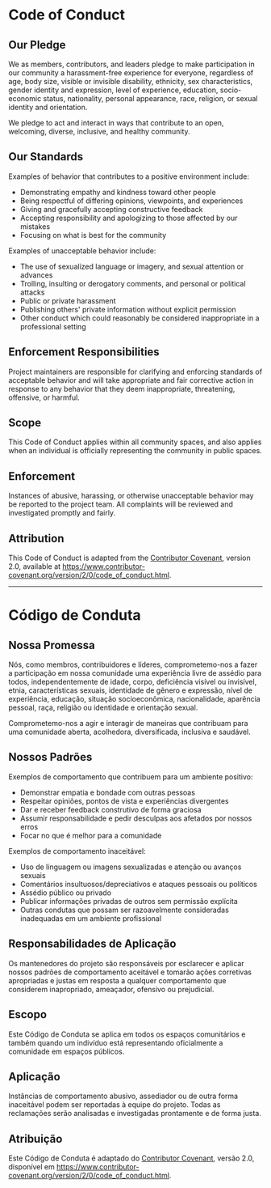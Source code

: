 # Code of Conduct

## Our Pledge

We as members, contributors, and leaders pledge to make participation in our
community a harassment-free experience for everyone, regardless of age, body
size, visible or invisible disability, ethnicity, sex characteristics, gender
identity and expression, level of experience, education, socio-economic status,
nationality, personal appearance, race, religion, or sexual identity and
orientation.

We pledge to act and interact in ways that contribute to an open, welcoming,
diverse, inclusive, and healthy community.

## Our Standards

Examples of behavior that contributes to a positive environment include:

* Demonstrating empathy and kindness toward other people
* Being respectful of differing opinions, viewpoints, and experiences
* Giving and gracefully accepting constructive feedback
* Accepting responsibility and apologizing to those affected by our mistakes
* Focusing on what is best for the community

Examples of unacceptable behavior include:

* The use of sexualized language or imagery, and sexual attention or advances
* Trolling, insulting or derogatory comments, and personal or political attacks
* Public or private harassment
* Publishing others' private information without explicit permission
* Other conduct which could reasonably be considered inappropriate in a
  professional setting

## Enforcement Responsibilities

Project maintainers are responsible for clarifying and enforcing standards of
acceptable behavior and will take appropriate and fair corrective action in
response to any behavior that they deem inappropriate, threatening, offensive,
or harmful.

## Scope

This Code of Conduct applies within all community spaces, and also applies when
an individual is officially representing the community in public spaces.

## Enforcement

Instances of abusive, harassing, or otherwise unacceptable behavior may be
reported to the project team. All complaints will be reviewed and investigated
promptly and fairly.

## Attribution

This Code of Conduct is adapted from the [Contributor Covenant](https://www.contributor-covenant.org),
version 2.0, available at
https://www.contributor-covenant.org/version/2/0/code_of_conduct.html.

---

# Código de Conduta

## Nossa Promessa

Nós, como membros, contribuidores e líderes, comprometemo-nos a fazer a participação em nossa
comunidade uma experiência livre de assédio para todos, independentemente de idade, corpo,
deficiência visível ou invisível, etnia, características sexuais, identidade de gênero e expressão,
nível de experiência, educação, situação socioeconômica, nacionalidade, aparência pessoal, raça,
religião ou identidade e orientação sexual.

Comprometemo-nos a agir e interagir de maneiras que contribuam para uma comunidade aberta, acolhedora,
diversificada, inclusiva e saudável.

## Nossos Padrões

Exemplos de comportamento que contribuem para um ambiente positivo:

* Demonstrar empatia e bondade com outras pessoas
* Respeitar opiniões, pontos de vista e experiências divergentes
* Dar e receber feedback construtivo de forma graciosa
* Assumir responsabilidade e pedir desculpas aos afetados por nossos erros
* Focar no que é melhor para a comunidade

Exemplos de comportamento inaceitável:

* Uso de linguagem ou imagens sexualizadas e atenção ou avanços sexuais
* Comentários insultuosos/depreciativos e ataques pessoais ou políticos
* Assédio público ou privado
* Publicar informações privadas de outros sem permissão explícita
* Outras condutas que possam ser razoavelmente consideradas inadequadas em um
  ambiente profissional

## Responsabilidades de Aplicação

Os mantenedores do projeto são responsáveis por esclarecer e aplicar nossos padrões de
comportamento aceitável e tomarão ações corretivas apropriadas e justas em resposta a qualquer
comportamento que considerem inapropriado, ameaçador, ofensivo ou prejudicial.

## Escopo

Este Código de Conduta se aplica em todos os espaços comunitários e também quando um indivíduo está
representando oficialmente a comunidade em espaços públicos.

## Aplicação

Instâncias de comportamento abusivo, assediador ou de outra forma inaceitável podem ser
reportadas à equipe do projeto. Todas as reclamações serão analisadas e investigadas
prontamente e de forma justa.

## Atribuição

Este Código de Conduta é adaptado do [Contributor Covenant](https://www.contributor-covenant.org),
versão 2.0, disponível em
https://www.contributor-covenant.org/version/2/0/code_of_conduct.html.